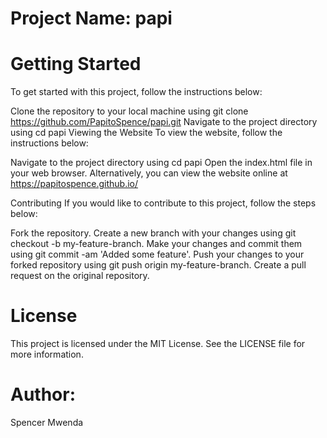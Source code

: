 # Project Name: papi


# Getting Started
To get started with this project, follow the instructions below:

Clone the repository to your local machine using git clone https://github.com/PapitoSpence/papi.git
Navigate to the project directory using cd papi
Viewing the Website
To view the website, follow the instructions below:

Navigate to the project directory using cd papi
Open the index.html file in your web browser.
Alternatively, you can view the website online at https://papitospence.github.io/

Contributing
If you would like to contribute to this project, follow the steps below:

Fork the repository.
Create a new branch with your changes using git checkout -b my-feature-branch.
Make your changes and commit them using git commit -am 'Added some feature'.
Push your changes to your forked repository using git push origin my-feature-branch.
Create a pull request on the original repository.

# License
This project is licensed under the MIT License. See the LICENSE file for more information.

# Author: 
Spencer Mwenda